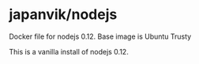 # japanvik/nodejs
Docker file for nodejs 0.12. Base image is Ubuntu Trusty

This is a vanilla install of nodejs 0.12.
